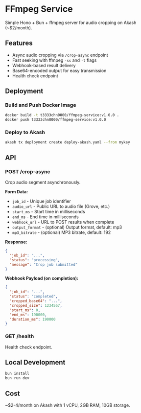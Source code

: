 # FFmpeg Service

Simple Hono + Bun + ffmpeg server for audio cropping on Akash (~$2/month).

## Features

- Async audio cropping via `/crop-async` endpoint
- Fast seeking with ffmpeg `-ss` and `-t` flags
- Webhook-based result delivery
- Base64-encoded output for easy transmission
- Health check endpoint

## Deployment

### Build and Push Docker Image

```bash
docker build -t t3333chn0000/ffmpeg-service:v1.0.0 .
docker push t3333chn0000/ffmpeg-service:v1.0.0
```

### Deploy to Akash

```bash
akash tx deployment create deploy-akash.yaml --from mykey
```

## API

### POST /crop-async

Crop audio segment asynchronously.

**Form Data:**
- `job_id` - Unique job identifier
- `audio_url` - Public URL to audio file (Grove, etc.)
- `start_ms` - Start time in milliseconds
- `end_ms` - End time in milliseconds
- `webhook_url` - URL to POST results when complete
- `output_format` - (optional) Output format, default: mp3
- `mp3_bitrate` - (optional) MP3 bitrate, default: 192

**Response:**
```json
{
  "job_id": "...",
  "status": "processing",
  "message": "Crop job submitted"
}
```

**Webhook Payload (on completion):**
```json
{
  "job_id": "...",
  "status": "completed",
  "cropped_base64": "...",
  "cropped_size": 1234567,
  "start_ms": 0,
  "end_ms": 190000,
  "duration_ms": 190000
}
```

### GET /health

Health check endpoint.

## Local Development

```bash
bun install
bun run dev
```

## Cost

~$2-4/month on Akash with 1 vCPU, 2GB RAM, 10GB storage.
